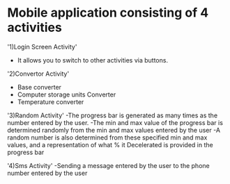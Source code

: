 # Mobile application consisting of 4 activities

'1)Login Screen Activity'
- It allows you to switch to other activities via buttons.

'2)Convertor Activity'
- Base converter
- Computer storage units Converter
- Temperature converter

'3)Random Activity'
-The progress bar is generated as many times as the number entered by the user.
-The min and max value of the progress bar is determined randomly from the min and max values entered by the user
-A random number is also determined from these specified min and max values, and a representation of what % it Decelerated is provided in the progress bar

'4)Sms Activity'
-Sending a message entered by the user to the phone number entered by the user
